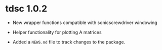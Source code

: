 # tdsc 1.0.2
* New wrapper functions compatible with sonicscrewdriver windowing
* Helper functionality for plotting A matrices

* Added a `NEWS.md` file to track changes to the package.
